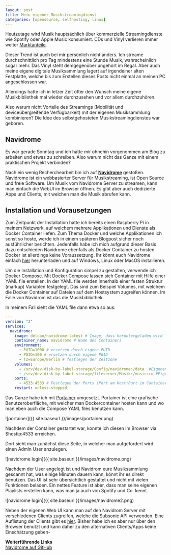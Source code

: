 ```yaml
---
layout: post
title: Mein eigener Musikstreamingdienst
categories: [opensource, selfhosting, linux]
---
```


Heutzutage wird Musik hauptsächlich über kommerzielle Streamingdienste wie Spotify oder Apple Music konsumiert. CDs und Vinyl verlieren immer weiter [Marktanteile](https://www.heise.de/newsticker/meldung/Marktanteil-von-Musik-Streaming-in-Deutschland-waechst-auf-46-4-Prozent-4328080.html).

Dieser Trend ist auch bei mir persönlich nicht anders. Ich streame durchschnittlich pro Tag mindestens eine Stunde Musik, wahrscheinlich sogar mehr. Das Vinyl steht demgegenüber ungehört im Regal. Aber auch meine eigene digitale Musiksammlung lagert auf irgendeiner alten Festplatte, welche bis zum Erstellen dieses Posts nicht einmal an meinen PC angeschlossen war.

Allerdings hatte ich in letzer Zeit öfter den Wunsch meine eigene Musikbibliothek mal wieder durchzusehen und vor allem durchzuhören.

Also warum nicht Vorteile des Streamings (Mobilität und deviceübergreifende Verfügbarkeit) mit der eigenen Musiksammlung kombinieren? Die Idee des selbstgehosteten Musikstreamingdienstes war geboren.

## Navidrome

Es war gerade Sonntag und ich hatte mir ohnehin vorgenommen am Blog zu arbeiten und etwas zu schreiben. Also warum nicht das Ganze mit einem praktischen Projekt verbinden?
 
Nach ein wenig Recherchearbeit bin ich auf [**Navidrome**](https://www.navidrome.org/) gestoßen. Navidrome ist ein webbasierter Server für Musikstreaming, ist Open Source und freie Software. Um Musik vom Navidrome Server zu streamen, kann man einfach die WebUI im Browser öffnen. Es gibt aber auch dedizierte Apps und Clients, mit welchen man die Musik abrufen kann.


## Installation und Vorausetzungen

Zum Zeitpunkt der Installation hatte ich bereits einen Raspberry Pi in meinem Netzwerk, auf welchem mehrere Applikationen und Dienste als Docker Container liefen. Zum Thema Docker und welche Applikationen ich sonst so hoste, werde ich in einem späteren Blogpost sicher noch ausführlicher berichten. Jedenfalls habe ich mich aufgrund dieser Basis dazu entschieden Navidrome ebenfalls als Docker Container zu hosten. Docker ist allerdings keine Voraussetzung. Ihr könnt euch Navidrome einfach [hier](https://www.navidrome.org/docs/installation/pre-built-binaries/) herunterladen und auf Windows, Linux oder MacOS installieren.

Um die Installation und Konfiguration simpel zu gestalten, verwende ich Docker Compose. Mit Docker Compose lassen sich Container mit Hilfe einer YAML file erstellen. In der YAML file werden innerhalb einer festen Struktur (markup) Variablen festgelegt. Das sind zum Beispiel Volumes, mit welchem die Docker Container auf Dateien auf dem Hostsystem zugreifen können. Im Falle von Navidrom ist das die Musikbibliothek.

In meinem Fall sieht die YAML file dann etwa so aus:


```yml
---
version: "2"
services:
  navidrome:
    image: deluan/navidrome:latest # Image, dass heruntergeladen wird
    container_name: navidrome # Name des Containers
    environment:
      - PUID=1000 # ersetzen durch eigene PUID
      - PGID=100 # ersetzen durch eigene PGID
      - TZ=Europe/Berlin # festlegen der Zeitzone
    volumes:
      - /srv/dev-disk-by-label-storage/Config/navidrome:/data  #Eigenen Pfad vor :/data einfügen
      - /srv/dev-disk-by-label-storage/fileserver/Musik:/music:ro #Eigener Pfad vor :/music:ro einsetzen     
    ports:
      - 4533:4533 # Festlegen der Ports (Port am Host:Port im Container)
    restart: unless-stopped;
```
  


  
Das Ganze habe ich mit [Portainer](https://www.portainer.io/) umgesetzt. Portainer ist eine grafische Benutzeroberfläche, mit welcher man Dockercontainer hosten kann und wo man eben auch die Compose YAML files benutzen kann.

![portainer]({{ site.baseurl }}/images/portainer.png)


Nachdem der Container gestartet war, konnte ich diesen im Browser via $hostip:4533 erreichen.


Dort sieht man zunächst diese Seite, in welcher man aufgefordert wird einen Admin User anzulegen. 

![navidrome login]({{ site.baseurl }}/images/navidrome.png)

Nachdem der User angelegt ist und Navidrom eure Musiksammlung gescannt hat, was einige Minuten dauern kann, könnt ihr es direkt benutzen. Das UI ist sehr übersichtlich gestaltet und nicht mit vielen Funktionen beladen. Ein nettes Feature ist aber, dass man seine eigenen Playlists erstellen kann, was man ja auch von Spotify und Co. kennt.

![navidrome login]({{ site.baseurl }}/images/navidrome2.png)


Neben der eigenen Web UI kann man auf den Navidrom Server mit verschiedenen Clients zugreifen, welche die Subsonic API verwenden. Eine Auflistung der Clients gibt es [hier](https://www.navidrome.org/docs/overview/). Bisher habe ich es aber nur über den Browser benutzt und kann daher zu den alternativen Clients/Apps keine Einschätzung geben-


**Weiterführende Links**  
[Navidrome auf GitHub](https://github.com/navidrome/navidrome/)






